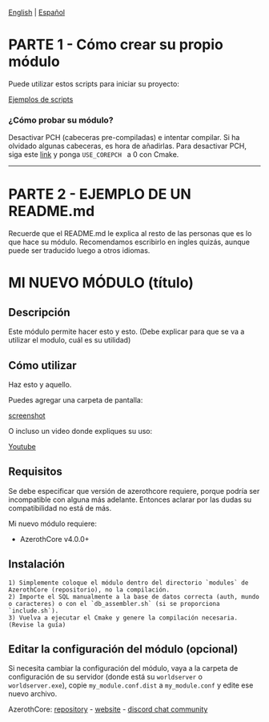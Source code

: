  [English](README.md) | [Español](README_ES.md)

# PARTE 1 - Cómo crear su propio módulo

Puede utilizar estos scripts para iniciar su proyecto:

[Ejemplos de scripts](https://github.com/azerothcore/azerothcore-boilerplates)

### ¿Cómo probar su módulo?

Desactivar PCH (cabeceras pre-compiladas) e intentar compilar. Si ha olvidado algunas cabeceras, es hora de añadirlas. Para desactivar PCH, siga este [link](https://github.com/azerothcore/azerothcore-wotlk/wiki/CMake-options) y ponga `USE_COREPCH ` a 0 con Cmake.

-------------------------------------------------------

# PARTE 2 - EJEMPLO DE UN README.md
Recuerde que el README.md le explica al resto de las personas que es lo que hace su módulo. Recomendamos escribirlo en ingles quizás, aunque puede ser traducido luego a otros idiomas.

# MI NUEVO MÓDULO (título)

## Descripción

Este módulo permite hacer esto y esto.
(Debe explicar para que se va a utilizar el modulo, cuál es su utilidad)

## Cómo utilizar

Haz esto y aquello.

Puedes agregar una carpeta de pantalla:

[screenshot](/screenshots/my_module.png?raw=true "screenshot")

O incluso un video donde expliques su uso:

[Youtube](https://www.youtube.com/watch?v=T6UEX47mPeE)


## Requisitos

Se debe especificar que versión de azerothcore requiere, porque podría ser incompatible con alguna más adelante. Entonces aclarar por las dudas su compatibilidad no está de más.

Mi nuevo módulo requiere:

- AzerothCore v4.0.0+


## Instalación

```
1) Simplemente coloque el módulo dentro del directorio `modules` de AzerothCore (repositorio), no la compilación.
2) Importe el SQL manualmente a la base de datos correcta (auth, mundo o caracteres) o con el `db_assembler.sh` (si se proporciona `include.sh`).
3) Vuelva a ejecutar el Cmake y genere la compilación necesaria. (Revise la guía)
```

## Editar la configuración del módulo (opcional)

Si necesita cambiar la configuración del módulo, vaya a la carpeta de configuración de su servidor (donde está su `worldserver` o `worldserver.exe`), copie `my_module.conf.dist` a `my_module.conf` y edite ese nuevo archivo.

AzerothCore: [repository](https://github.com/azerothcore) - [website](http://azerothcore.org/) - [discord chat community](https://discord.gg/PaqQRkd)
